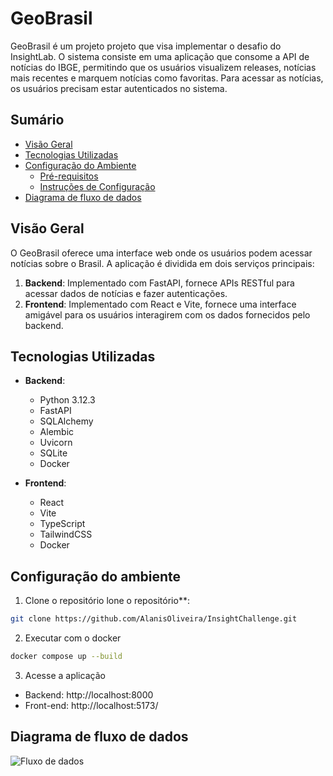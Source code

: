 # GeoBrasil

GeoBrasil é um projeto projeto que visa implementar o desafio do InsightLab. O sistema consiste em uma aplicação que consome a API de notícias do IBGE, permitindo que os usuários visualizem releases, notícias mais recentes e marquem notícias como favoritas. Para acessar as notícias, os usuários precisam estar autenticados no sistema.


## Sumário

- [Visão Geral](#visão-geral)
- [Tecnologias Utilizadas](#tecnologias-utilizadas)
- [Configuração do Ambiente](#configuração-do-ambiente)
  - [Pré-requisitos](#pré-requisitos)
  - [Instruções de Configuração](#instruções-de-configuração)
- [Diagrama de fluxo de dados](#fluxo-de-dados)

## Visão Geral

O GeoBrasil oferece uma interface web onde os usuários podem acessar notícias sobre o Brasil. A aplicação é dividida em dois serviços principais:

1. **Backend**: Implementado com FastAPI, fornece APIs RESTful para acessar dados de notícias e fazer autenticações.
2. **Frontend**: Implementado com React e Vite, fornece uma interface amigável para os usuários interagirem com os dados fornecidos pelo backend.

## Tecnologias Utilizadas

- **Backend**:
  - Python 3.12.3
  - FastAPI
  - SQLAlchemy
  - Alembic
  - Uvicorn
  - SQLite
  - Docker

- **Frontend**:
  - React
  - Vite
  - TypeScript
  - TailwindCSS
  - Docker

## Configuração do ambiente
  1. Clone o repositório
  lone o repositório**:

   ```bash
   git clone https://github.com/AlanisOliveira/InsightChallenge.git
   ```
   2. Executar com o docker
   ```bash 
   docker compose up --build
   ```
   3. Acesse a aplicação
   - Backend: http://localhost:8000
   - Front-end: http://localhost:5173/

## Diagrama de fluxo de dados

![Fluxo de dados](https://drive.google.com/uc?export=view&id=1FEUnHG2cM0sFLTdnSEWPgcjV_fAy2K6B
)

